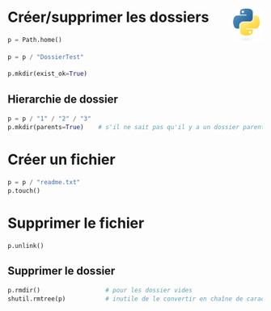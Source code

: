 # **Créer/supprimer les dossiers**<a href="../../../"><img align="right" src="../../../assets/Python-logo-notext.svg" alt="Python" height="64px"></a>
```py
p = Path.home()

p = p / "DossierTest"

p.mkdir(exist_ok=True)
```
## **Hierarchie de dossier**
```py
p = p / "1" / "2" / "3"
p.mkdir(parents=True)    # s'il ne sait pas qu'il y a un dossier parent mkdir échouera
```
# Créer un fichier
```py
p = p / "readme.txt"
p.touch()
```
# **Supprimer le fichier**
```py
p.unlink()
```
## **Supprimer le dossier**
```py
p.rmdir()                  # pour les dossier vides
shutil.rmtree(p)           # inutile de le convertir en chaîne de caractères
